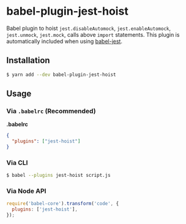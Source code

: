 # babel-plugin-jest-hoist

Babel plugin to hoist `jest.disableAutomock`, `jest.enableAutomock`,
`jest.unmock`, `jest.mock`, calls above `import` statements. This plugin is
automatically included when using
[babel-jest](https://github.com/facebook/jest/tree/master/packages/babel-jest).

## Installation

```sh
$ yarn add --dev babel-plugin-jest-hoist
```

## Usage

### Via `.babelrc` (Recommended)

**.babelrc**

```json
{
  "plugins": ["jest-hoist"]
}
```

### Via CLI

```sh
$ babel --plugins jest-hoist script.js
```

### Via Node API

```javascript
require('babel-core').transform('code', {
  plugins: ['jest-hoist'],
});
```
